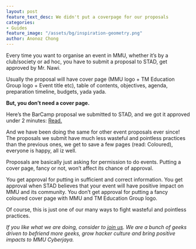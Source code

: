```yaml
---
layout: post
feature_text_desc: We didn't put a coverpage for our proposals
categories:
- Guides
feature_image: "/assets/bg/inspiration-geometry.png"
author: Anonoz Chong
---
```


Every time you want to organise an event in MMU, whether it’s by a club/society or ad hoc, you have to submit a proposal to STAD, get approved by Mr. Nawi.

Usually the proposal will have cover page (MMU logo + TM Education Group logo + Event title etc), table of contents, objectives, agenda, preparation timeline, budgets, yada yada.

**But, you don’t need a cover page.**

Here’s the BarCamp proposal we submitted to STAD, and we got it approved under 2 minutes: [Read.](https://docs.google.com/document/d/1vQd77ZcwSIO5SqZcE8d7_3qD4HQVHi180-Y88AfjR58/edit?usp=sharing)

And we have been doing the same for other event proposals ever since! The proposals we submit have much less wasteful and pointless practices than the previous ones, we get to save a few pages (read: Coloured), everyone is happy, all iz well.

Proposals are basically just asking for permission to do events. Putting a cover page, fancy or not, won’t affect its chance of approval.

You get approval for putting in sufficient and correct information. You get approval when STAD believes that your event will have positive impact on MMU and its community. You don’t get approval for putting a fancy coloured cover page with MMU and TM Education Group logo.

Of course, this is just one of our many ways to fight wasteful and pointless practices.

_If you like what we are doing, consider to_ [_join us_](https://www.itsociety.rocks/join-us/)_. We are a bunch of geeks driven to befriend more geeks, grow hacker culture and bring positive impacts to MMU Cyberjaya._


